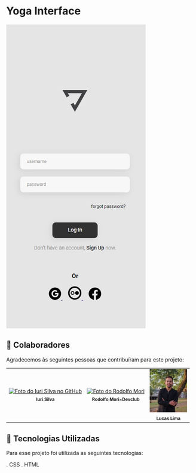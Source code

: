 # Yoga Interface

<img src="./assets/README.jpg" alt="yoga-interface">


## 🤝 Colaboradores

Agradecemos às seguintes pessoas que contribuíram para este projeto:

<table>
  <tr>
    <td align="center">
      <a href="#">
        <img src="https://avatars3.githubusercontent.com/u/31936044" width="120px;" alt="Foto do Iuri Silva no GitHub"/><br>
        <sub>
          <b>Iuri Silva</b>
        </sub>
      </a>
    </td>
    <td align="center">
      <a href="#">
        <img src="https://avatars.githubusercontent.com/u/47903440?v=4" width="120px;" alt="Foto do Rodolfo Mori"/><br>
        <sub>
          <b>Rodolfo Mori-Devclub</b>
        </sub>
      </a>
    </td>
    <td align="center">
      <a href="#">
        <img src="./assets/picture-profile.jpg" width="100px;" alt="Foto do Lucas Lima"/><br>
        <sub>
          <b>Lucas Lima</b>
        </sub>
      </a>
    </td>
  </tr>
</table>

## 💼 Tecnologias Utilizadas

Para esse projeto foi utilizada as seguintes tecnologias:

. CSS
. HTML


